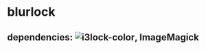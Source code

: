 # blurlock
## dependencies: ![i3lock-color](https://github.com/PandorasFox/i3lock-color), ImageMagick
